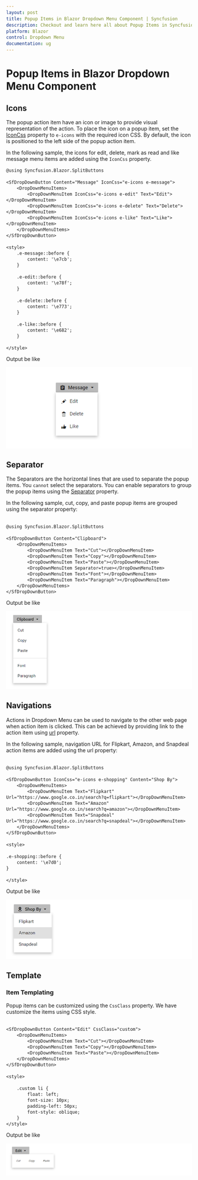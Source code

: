 ```yaml
---
layout: post
title: Popup Items in Blazor Dropdown Menu Component | Syncfusion
description: Checkout and learn here all about Popup Items in Syncfusion Blazor Dropdown Menu component and more.
platform: Blazor
control: Dropdown Menu
documentation: ug
---
```


# Popup Items in Blazor Dropdown Menu Component

## Icons

The popup action item have an icon or image to provide visual representation of the action. To place the icon on a popup item, set the [IconCss](https://help.syncfusion.com/cr/blazor/Syncfusion.Blazor.SplitButtons.SfDropDownButton.html#Syncfusion_Blazor_SplitButtons_SfDropDownButton_IconCss) property to `e-icons` with the required icon CSS. By default, the icon is positioned to the left side of the popup action item.

In the following sample, the icons for edit, delete, mark as read  and like message menu items are added using the `IconCss` property.

```cshtml
@using Syncfusion.Blazor.SplitButtons

<SfDropDownButton Content="Message" IconCss="e-icons e-message">
    <DropDownMenuItems>
        <DropDownMenuItem IconCss="e-icons e-edit" Text="Edit"></DropDownMenuItem>
        <DropDownMenuItem IconCss="e-icons e-delete" Text="Delete"></DropDownMenuItem>
        <DropDownMenuItem IconCss="e-icons e-like" Text="Like"></DropDownMenuItem>
    </DropDownMenuItems>
</SfDropDownButton>

<style>
    .e-message::before {
        content: '\e7cb';
    }

    .e-edit::before {
        content: '\e78f';
    }

    .e-delete::before {
        content: '\e773';
    }

    .e-like::before {
        content: '\e682';
    }

</style>

```

Output be like

![Blazor DropDownMenu displays Icon in Popup Items](./images/blazor-dropdownmenu-with-popup-icon.png)

## Separator

The Separators are the horizontal lines that are used to separate the popup items. You `cannot` select the separators. You can enable separators to group the popup items using the [Separator](https://help.syncfusion.com/cr/blazor/Syncfusion.Blazor.SplitButtons.DropDownMenuItem.html#Syncfusion_Blazor_SplitButtons_DropDownMenuItem_Separator) property.

In the following sample, cut, copy, and paste popup items are grouped using the separator property:

```cshtml

@using Syncfusion.Blazor.SplitButtons

<SfDropDownButton Content="Clipboard">
    <DropDownMenuItems>
        <DropDownMenuItem Text="Cut"></DropDownMenuItem>
        <DropDownMenuItem Text="Copy"></DropDownMenuItem>
        <DropDownMenuItem Text="Paste"></DropDownMenuItem>
        <DropDownMenuItem Separator=true></DropDownMenuItem>
        <DropDownMenuItem Text="Font"></DropDownMenuItem>
        <DropDownMenuItem Text="Paragraph"></DropDownMenuItem>
    </DropDownMenuItems>
</SfDropDownButton>

```

Output be like

![Blazor DropDownMenu with Separator](./images/blazor-dropdownmenu-separator.png)

## Navigations

Actions in Dropdown Menu can be used to navigate to the other web page when action item is clicked. This can be achieved by providing link to the action item using [url](https://help.syncfusion.com/cr/blazor/Syncfusion.Blazor.SplitButtons.DropDownMenuItem.html#Syncfusion_Blazor_SplitButtons_DropDownMenuItem_Url) property.

In the following sample, navigation URL for Flipkart, Amazon, and Snapdeal action items are added using the url property:

```cshtml

@using Syncfusion.Blazor.SplitButtons

<SfDropDownButton IconCss="e-icons e-shopping" Content="Shop By">
    <DropDownMenuItems>
        <DropDownMenuItem Text="Flipkart" Url="https://www.google.co.in/search?q=flipkart"></DropDownMenuItem>
        <DropDownMenuItem Text="Amazon" Url="https://www.google.co.in/search?q=amazon"></DropDownMenuItem>
        <DropDownMenuItem Text="Snapdeal" Url="https://www.google.co.in/search?q=snapdeal"></DropDownMenuItem>
    </DropDownMenuItems>
</SfDropDownButton>

<style>

.e-shopping::before {
    content: '\e7d0';
}

</style>

```

Output be like

![Blazor DropDownMenu Items with Navigation Link](./images/blazor-dropdownmenu-navigation.png)

## Template

### Item Templating

Popup items can be customized using the `CssClass` property. We have customize the items using CSS style.

```cshtml

<SfDropDownButton Content="Edit" CssClass="custom">
    <DropDownMenuItems>
        <DropDownMenuItem Text="Cut"></DropDownMenuItem>
        <DropDownMenuItem Text="Copy"></DropDownMenuItem>
        <DropDownMenuItem Text="Paste"></DropDownMenuItem>
    </DropDownMenuItems>
</SfDropDownButton>

<style>
  
    .custom li {
        float: left;
        font-size: 10px;
        padding-left: 50px;
        font-style: oblique;
    }
</style>

```

Output be like

![Blazor DropDownMenu with Popup Items](./images/blazor-dropdownmenu-with-popup-items.png)